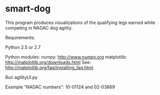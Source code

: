 smart-dog
=========

This program produces visualizations of the qualifying legs earned while competing in
NADAC dog agility.

Requirements:

Python 2.5 or 2.7

Python modules:
numpy: http://www.numpy.org
matplotlib: http://matplotlib.org/downloads.html
See: http://matplotlib.org/faq/installing_faq.html

Run agilityUI.py

Example "NADAC numbers": 10-01124 and 02-03869

